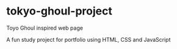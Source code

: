 # tokyo-ghoul-project
Toyo Ghoul inspired web page

A fun study project for portfolio using HTML, CSS and JavaScript
